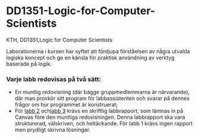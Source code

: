 # DD1351-Logic-for-Computer-Scientists
KTH, DD1351,Logic for Computer Scientists 

Laborationerna i kursen har syftet att fördjupa förståelsen av några utvalda logiska koncept och ge en känsla för praktisk användning av verktyg baserade på logik.

### Varje labb redovisas på två sätt:
- En muntlig redovisning (där bägge gruppmedlemmarna är närvarande), där man provkör sitt program för labbassistenten och svarar på dennes frågor om hur programmet är konstruerat;
- För [labb 2](https://github.com/wolf019/DD1351-Logic-for-Computer-Scientists/blob/main/labb2_DD1351.pdf) och[labb 3](https://github.com/wolf019/DD1351-Logic-for-Computer-Scientists/blob/main/labb3_DD1351.pdf) krävs en skriftlig labbrapport, som lämnas in på Canvas före den muntliga redovisningen. Denna labbrapport ska vara strukturerad, välskriven, och heltäckande. För labb 1 krävs ingen rapport men prydligt skrivna lösningar.
